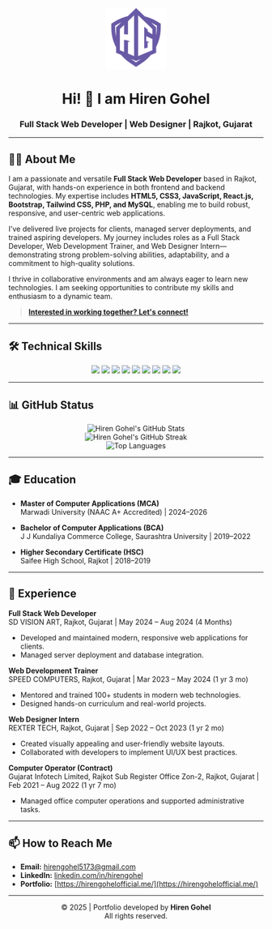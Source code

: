 <!-- Hiren Gohel | Full Stack Web Developer | Rajkot, Gujarat -->

<p align="center">
  <img src="/icon-hg-64.svg" alt="Hiren Gohel Logo" width="120" />
</p>

<h1 align="center">Hi! 👋 I am Hiren Gohel</h1>
<h3 align="center">Full Stack Web Developer | Web Designer | Rajkot, Gujarat</h3>

---

## 👨‍💻 About Me

I am a passionate and versatile **Full Stack Web Developer** based in Rajkot, Gujarat, with hands-on experience in both frontend and backend technologies. My expertise includes **HTML5, CSS3, JavaScript, React.js, Bootstrap, Tailwind CSS, PHP, and MySQL**, enabling me to build robust, responsive, and user-centric web applications.

I've delivered live projects for clients, managed server deployments, and trained aspiring developers. My journey includes roles as a Full Stack Developer, Web Development Trainer, and Web Designer Intern—demonstrating strong problem-solving abilities, adaptability, and a commitment to high-quality solutions.

I thrive in collaborative environments and am always eager to learn new technologies. I am seeking opportunities to contribute my skills and enthusiasm to a dynamic team.

>   [ **Interested in working together? Let's connect!**  ](https://hirengohelofficial.me/#contact)

---

## 🛠️ Technical Skills

<p align="center">
  <img src="https://img.shields.io/badge/HTML5-E34F26?style=flat-square&logo=html5&logoColor=white"/>
  <img src="https://img.shields.io/badge/CSS3-1572B6?style=flat-square&logo=css3&logoColor=white"/>
  <img src="https://img.shields.io/badge/JavaScript-F7DF1E?style=flat-square&logo=javascript&logoColor=black"/>
  <img src="https://img.shields.io/badge/React-61DAFB?style=flat-square&logo=react&logoColor=black"/>
  <img src="https://img.shields.io/badge/Bootstrap-7952B3?style=flat-square&logo=bootstrap&logoColor=white"/>
  <img src="https://img.shields.io/badge/Tailwind_CSS-06B6D4?style=flat-square&logo=tailwind-css&logoColor=white"/>
  <img src="https://img.shields.io/badge/PHP-777BB4?style=flat-square&logo=php&logoColor=white"/>
  <img src="https://img.shields.io/badge/MySQL-4479A1?style=flat-square&logo=mysql&logoColor=white"/>
  <img src="https://img.shields.io/badge/GitHub-181717?style=flat-square&logo=github&logoColor=white"/>
</p>

---

## 📊 GitHub Status

<p align="center">
  <img src="https://github-readme-stats.vercel.app/api?username=GohelHiren&show_icons=true&hide_title=true&count_private=true&theme=radical" alt="Hiren Gohel's GitHub Stats" />
  <br />
  <img src="https://github-readme-streak-stats.herokuapp.com/?user=GohelHiren&theme=radical" alt="Hiren Gohel's GitHub Streak" />
  <br />
  <img src="https://github-readme-stats.vercel.app/api/top-langs/?username=GohelHiren&layout=compact&theme=radical" alt="Top Languages" />
</p>

---

## 🎓 Education

- **Master of Computer Applications (MCA)**  
  Marwadi University (NAAC A+ Accredited) | 2024–2026

- **Bachelor of Computer Applications (BCA)**  
  J J Kundaliya Commerce College, Saurashtra University | 2019–2022

- **Higher Secondary Certificate (HSC)**  
  Saifee High School, Rajkot | 2018–2019

---

## 💼 Experience

**Full Stack Web Developer**  
SD VISION ART, Rajkot, Gujarat | May 2024 – Aug 2024 (4 Months)  
- Developed and maintained modern, responsive web applications for clients.
- Managed server deployment and database integration.

**Web Development Trainer**  
SPEED COMPUTERS, Rajkot, Gujarat | Mar 2023 – May 2024 (1 yr 3 mo)  
- Mentored and trained 100+ students in modern web technologies.
- Designed hands-on curriculum and real-world projects.

**Web Designer Intern**  
REXTER TECH, Rajkot, Gujarat | Sep 2022 – Oct 2023 (1 yr 2 mo)  
- Created visually appealing and user-friendly website layouts.
- Collaborated with developers to implement UI/UX best practices.

**Computer Operator (Contract)**  
Gujarat Infotech Limited, Rajkot Sub Register Office Zon-2, Rajkot, Gujarat | Feb 2021 – Aug 2022 (1 yr 7 mo)  
- Managed office computer operations and supported administrative tasks.

---

## 📫 How to Reach Me

- **Email:** hirengohel5173@gmail.com
- **LinkedIn:** [linkedin.com/in/hirengohel](https://in.linkedin.com/in/hiren-gohel-6986a124b) <!-- Replace with your real link -->
- **Portfolio:** [https://hirengohelofficial.me/](https://hirengohelofficial.me/) <!-- Replace with your real link -->

---

<p align="center">
  © 2025 | Portfolio developed by <strong>Hiren Gohel</strong> <br/>
  All rights reserved.
</p>
